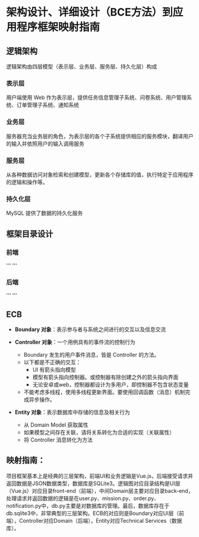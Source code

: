 # 架构设计、详细设计（BCE方法）到应用程序框架映射指南
## 逻辑架构
逻辑架构由四层模型（表示层、业务层、服务层、持久化层）构成

### 表示层
用户端使用 Web 作为表示层，提供任务信息管理子系统、问卷系统、用户管理系统、订单管理子系统、通知系统

### 业务层
服务器充当业务层的角色，为表示层的各个子系统提供相应的服务模块，翻译用户的输入并依照用户的输入调用服务

### 服务层
从各种数据访问对象检索和创建模型，更新各个存储库的值，执行特定于应用程序的逻辑和操作等。

### 持久化层
MySQL 提供了数据的持久化服务

## 框架目录设计
### 前端
'''
'''
### 后端
'''
'''

## ECB
- **Boundary 对象**：表示参与者与系统之间进行的交互以及信息交流  
- **Controller 对象**：一个用例具有的事件流的控制行为
  - Boundary 发生的用户事件消息，皆是 Controller 的方法。
  - 以下都是不正确的交互：
    - UI 有箭头指向模型
    - 模型有箭头指向控制器。或控制器有除创建之外的箭头指向界面
    - 无论安卓或web，控制器都设计为多用户，即控制器不包含状态变量
  - 不能考虑多线程，使用多线程更新界面。要使用回调函数（消息）机制完成异步操作。  

- **Entity 对象**：表示数据库中存储的信息及相关行为
  - 从 Domain Model 获取属性
  - 如果模型之间存在关联，请将关系转化为合适的实现（关联属性）
  - 将 Controller 消息转化为方法

## 映射指南：
项目框架基本上是经典的三层架构，前端UI和业务逻辑是Vue.js，后端接受请求并返回数据是JSON数据类型，数据库是SQLite3。逻辑图对应目录结构是UI层（Vue.js）对应目录front-end（前端），中间Domain层主要对应目录back-end，处理请求并返回数据的逻辑是在user.py、mission.py、order.py、notification.py中，db.py主要是对数据库的管理。最后，数据库存在于db.sqlite3中，非常典型的三层架构。ECB的对应则是Boundary对应UI层（前端），Controller对应Domain（后端），Entity对应Technical Services（数据库）。
